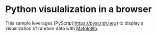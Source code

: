 # Python visulalization in a browser

This sample leverages [PyScript]https://pyscript.net/) to display a visualization of random data with [Matplotlib](https://matplotlib.org/).
